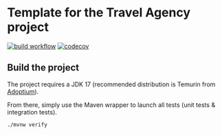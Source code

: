 # Template for the Travel Agency project

[![build workflow](https://github.com/Dial2025/travel_agency/actions/workflows/build.yml/badge.svg)](https://github.com/Dial2025/travel_agency/actions)
[![codecov](https://codecov.io/gh/Dial2025/travel_agency/branch/main/graph/badge.svg)](https://codecov.io/gh/Dial2025/travel_agency)

## Build the project

The project requires a JDK 17 (recommended distribution is Temurin from [Adoptium](https://adoptium.net/)).

From there, simply use the Maven wrapper to launch all tests (unit tests & integration tests).

`./mvnw verify`
